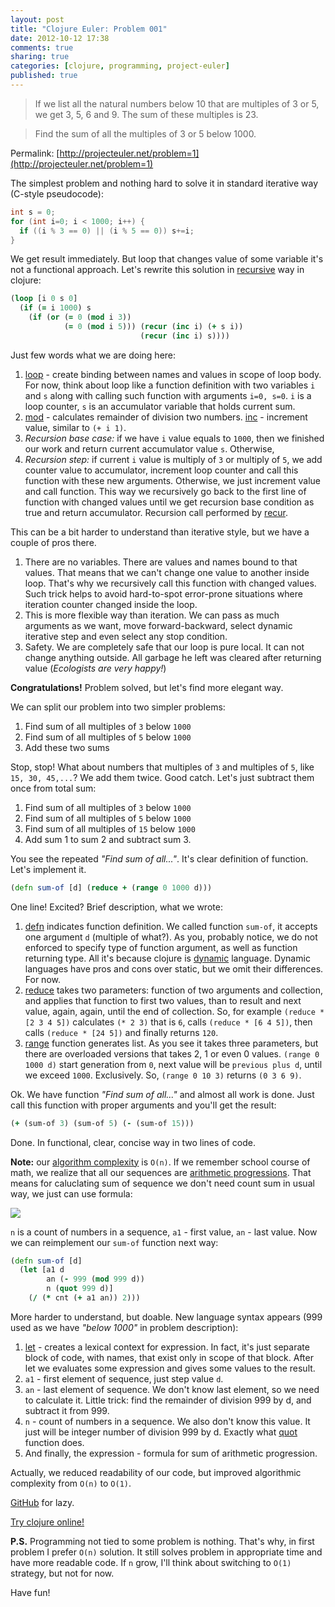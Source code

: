 ```yaml
---
layout: post
title: "Clojure Euler: Problem 001"
date: 2012-10-12 17:38
comments: true
sharing: true
categories: [clojure, programming, project-euler]
published: true
---
```


> If we list all the natural numbers below 10 that are multiples of 3 or 5, we get 3, 5, 6 and 9. The sum of these multiples is 23.

> Find the sum of all the multiples of 3 or 5 below 1000.

Permalink: [http://projecteuler.net/problem=1](http://projecteuler.net/problem=1)

<!-- more -->

The simplest problem and nothing hard to solve it in standard iterative way (C-style pseudocode):

``` c
int s = 0;
for (int i=0; i < 1000; i++) {
  if ((i % 3 == 0) || (i % 5 == 0)) s+=i;
}
```

We get result immediately. But loop that changes value of some variable it's not a functional approach.
Let's rewrite this solution in [recursive](http://en.wikipedia.org/wiki/Recursion) way in clojure:

``` clojure
(loop [i 0 s 0]
  (if (= i 1000) s
    (if (or (= 0 (mod i 3))
            (= 0 (mod i 5))) (recur (inc i) (+ s i))
                             (recur (inc i) s))))
```

Just few words what we are doing here:

1. [loop](http://clojuredocs.org/clojure_core/clojure.core/loop) - create binding between names and values in scope of loop body.
For now, think about loop like a function definition with two variables `i` and `s` along with calling such function with arguments `i=0, s=0`.
`i` is a loop counter, `s` is an accumulator variable that holds current sum.
2. [mod](http://clojuredocs.org/clojure_core/clojure.core/mod) - calculates remainder of division two numbers.
[inc](http://clojuredocs.org/clojure_core/clojure.core/inc) - increment value, similar to `(+ i 1)`.
3. *Recursion base case:* if we have `i` value equals to `1000`, then we finished our work and return current accumulator value `s`. Otherwise,
4. *Recursion step:* if current `i` value is multiply of `3` or multiply of `5`, we add counter value to accumulator,
increment loop counter and call this function with these new arguments. Otherwise, we just increment value and call function.
This way we recursively go back to the first line of function with changed values until we get recursion base condition as true and return accumulator.
Recursion call performed by [recur](http://clojure.org/special_forms#recur).

This can be a bit harder to understand than iterative style, but we have a couple of pros there.

1. There are no variables. There are values and names bound to that values.
That means that we can't change one value to another inside loop. That's why we recursively call this function with changed values.
Such trick helps to avoid hard-to-spot error-prone situations where iteration counter changed inside the loop.
2. This is more flexible way than iteration. We can pass as much arguments as we want, move forward-backward,
select dynamic iterative step and even select any stop condition.
3. Safety. We are completely safe that our loop is pure local. It can not change anything outside.
All garbage he left was cleared after returning value (*Ecologists are very happy!*)

**Congratulations!** Problem solved, but let's find more elegant way.

We can split our problem into two simpler problems:

1. Find sum of all multiples of `3` below `1000`
2. Find sum of all multiples of `5` below `1000`
3. Add these two sums

Stop, stop! What about numbers that multiples of `3` and multiples of `5`, like `15, 30, 45,...`? We add them twice.
Good catch. Let's just subtract them once from total sum:

1. Find sum of all multiples of `3` below `1000`
2. Find sum of all multiples of `5` below `1000`
3. Find sum of all multiples of `15` below `1000`
4. Add sum 1 to sum 2 and subtract sum 3.

You see the repeated *"Find sum of all..."*. It's clear definition of function. Let's implement it.

``` clojure
(defn sum-of [d] (reduce + (range 0 1000 d)))
```

One line! Excited?
Brief description, what we wrote:

1. [defn](http://clojuredocs.org/clojure_core/clojure.core/defn) indicates function definition.
We called function `sum-of`, it accepts one argument `d` (multiple of what?).
As you, probably notice, we do not enforced to specify type of function argument, as well as function returning type.
All it's because clojure is [dynamic](http://en.wikipedia.org/wiki/Dynamic_programming_language) language.
Dynamic languages have pros and cons over static, but we omit their differences. For now.
2. [reduce](http://clojuredocs.org/clojure_core/clojure.core/reduce) takes two parameters: function of two arguments and collection,
and applies that function to first two values, than to result and next value, again, again, until the end of collection.
So, for example `(reduce * [2 3 4 5])` calculates `(* 2 3)` that is `6`, calls `(reduce * [6 4 5])`, then calls `(reduce * [24 5])` and finally returns `120`.
3. [range](http://clojuredocs.org/clojure_core/clojure.core/range) function generates list. As you see it takes three parameters,
but there are overloaded versions that takes 2, 1 or even 0 values. `(range 0 1000 d)` start generation from `0`,
next value will be `previous plus d`, until we exceed `1000`. Exclusively. So, `(range 0 10 3)` returns `(0 3 6 9)`.

Ok. We have function *"Find sum of all..."* and almost all work is done. Just call this function with proper arguments and you'll get the result:

``` clojure
(+ (sum-of 3) (sum-of 5) (- (sum-of 15)))
```

Done. In functional, clear, concise way in two lines of code.

**Note:** our [algorithm complexity](http://en.wikipedia.org/wiki/Big_O_notation) is `O(n)`.
If we remember school course of math, we realize that all our sequences are [arithmetic progressions](http://en.wikipedia.org/wiki/Arithmetic_progression).
That means for caluclating sum of sequence we don't need count sum in usual way, we just can use formula:

![](http://upload.wikimedia.org/math/a/f/e/afe20f89d7bfdbd0a191168d80eb8077.png)

`n` is a count of numbers in a sequence, `a1` - first value, `an` - last value.
Now we can reimplement our `sum-of` function next way:

``` clojure
(defn sum-of [d]
  (let [a1 d
        an (- 999 (mod 999 d))
        n (quot 999 d)]
    (/ (* cnt (+ a1 an)) 2)))
```

More harder to understand, but doable. New language syntax appears (999 used as we have *"below 1000"* in problem description):

1. [let](http://clojuredocs.org/clojure_core/clojure.core/let) - creates a lexical context for expression.
In fact, it's just separate block of code, with names, that exist only in scope of that block.
After let we evaluates some expression and gives some values to the result.
2. `a1` - first element of sequence, just step value `d`.
3. `an` - last element of sequence. We don't know last element, so we need to calculate it.
Little trick: find the remainder of division 999 by d, and subtract it from 999.
4. `n` - count of numbers in a sequence. We also don't know this value. It just will be integer number of division 999 by d.
Exactly what [quot](http://clojuredocs.org/clojure_core/clojure.core/quot) function does.
5. And finally, the expression - formula for sum of arithmetic progression.

Actually, we reduced readability of our code, but improved algorithmic complexity from `O(n)` to `O(1)`.

[GitHub](https://github.com/mishadoff/project-euler/blob/master/src/project_euler/problem001.clj) for lazy.

[Try clojure online!](http://tryclj.com/)

**P.S.** Programming not tied to some problem is nothing. That's why, in first problem I prefer `O(n)` solution.
It still solves problem in appropriate time and have more readable code. If `n` grow, I'll think about switching to `O(1)` strategy, but not for now.

Have fun!
